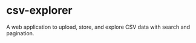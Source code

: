 # csv-explorer
A web application to upload, store, and explore CSV data with search and pagination.

